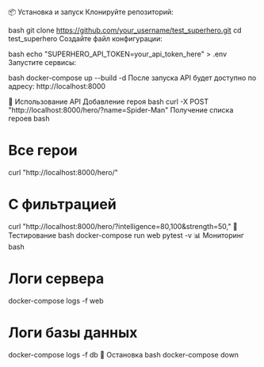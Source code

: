 📦 Установка и запуск
Клонируйте репозиторий:

bash
git clone https://github.com/your_username/test_superhero.git
cd test_superhero
Создайте файл конфигурации:

bash
echo "SUPERHERO_API_TOKEN=your_api_token_here" > .env
Запустите сервисы:

bash
docker-compose up --build -d
После запуска API будет доступно по адресу:
http://localhost:8000

🚀 Использование API
Добавление героя
bash
curl -X POST "http://localhost:8000/hero/?name=Spider-Man"
Получение списка героев
bash
# Все герои
curl "http://localhost:8000/hero/"

# С фильтрацией
curl "http://localhost:8000/hero/?intelligence=80,100&strength=50,"
🧪 Тестирование
bash
docker-compose run web pytest -v
📊 Мониторинг
bash
# Логи сервера
docker-compose logs -f web

# Логи базы данных
docker-compose logs -f db
🛑 Остановка
bash
docker-compose down
